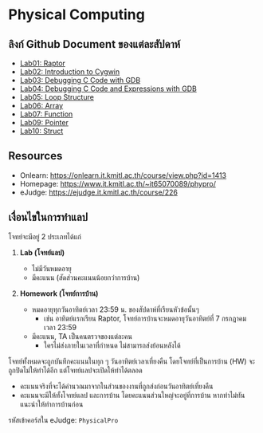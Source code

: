 # Physical Computing

## ลิงก์ Github Document ของแต่ละสัปดาห์

- [Lab01: Raptor](labs/labs01-raptor)
- [Lab02: Introduction to Cygwin](labs/labs02-gcc)
- [Lab03: Debugging C Code with GDB](labs/labs03-gdb)
- [Lab04: Debugging C Code and Expressions with GDB](labs/labs04-gdb02)
- [Lab05: Loop Structure](labs/labs05-loop)
- [Lab06: Array](labs/labs06-array)
- [Lab07: Function](labs/labs07-function)
- [Lab09: Pointer](labs/labs09-pointer)
- [Lab10: Struct](labs/labs10-struct)

## Resources

- Onlearn: https://onlearn.it.kmitl.ac.th/course/view.php?id=1413
- Homepage: https://www.it.kmitl.ac.th/~it65070089/phypro/
- eJudge: https://ejudge.it.kmitl.ac.th/course/226

## เงื่อนไขในการทำแลป

โจทย์จะมีอยู่ 2 ประเภทได้แก่

1. **Lab (โจทย์แลป)**
    - ไม่มีวันหมดอายุ
    - มีคะแนน (สัดส่วนคะแนนน้อยกว่าการบ้าน)

2. **Homework (โจทย์การบ้าน)**
    - หมดอายุทุกวันอาทิตย์เวลา 23:59 น. ของสัปดาห์ที่เรียนหัวข้อนั้นๆ
        - เช่น อาทิตย์แรกเรียน Raptor, โจทย์การบ้านจะหมดอายุวันอาทิตย์ที่ 7 กรกฎาคม เวลา 23:59
    - มีคะแนน, TA เป็นคนตรวจของแต่ละคน
        - ใครไม่ส่งภายในเวลาที่กำหนด ไม่สามารถส่งย้อนหลังได้

โจทย์ทั้งหมดจะถูกบันทึกคะแนนในทุก ๆ วันอาทิตย์เวลาเที่ยงคืน โดยโจทย์ที่เป็นการบ้าน (HW) จะถูกปิดไม่ให้ทำได้อีก
แต่โจทย์แลปจะเปิดให้ทำได้ตลอด

- คะแนนจริงที่จะได้คำนวณมาจากในส่วนของงานที่ถูกส่งก่อนวันอาทิตย์เที่ยงคืน
- คะแนนจะมีให้ทั้งโจทย์แลป และการบ้าน โดยคะแนนส่วนใหญ่จะอยู่ที่การบ้าน หากทำไม่ทันแนะนำให้ทำการบ้านก่อน

รหัสเข้าคอร์สใน eJudge: `PhysicalPro`